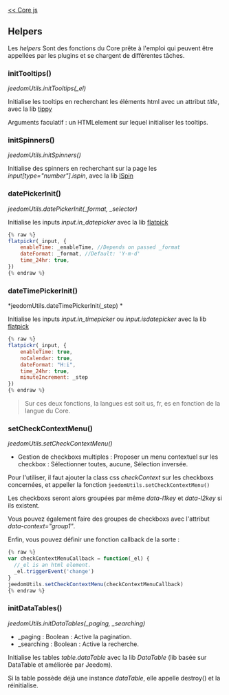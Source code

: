 [<< Core js](/fr_FR/dev/corejs/index)  
## Helpers

Les *helpers* Sont des fonctions du Core prête à l'emploi qui peuvent être appellées par les plugins et se chargent de différentes tâches.


### initTooltips()

*jeedomUtils.initTooltips(_el)*

Initialise les tooltips en recherchant les éléments html avec un attribut *title*, avec la lib [tippy](https://atomiks.github.io/tippyjs/)

Arguments faculatif : un HTMLelement sur lequel initialiser les tooltips.


### initSpinners() 

*jeedomUtils.initSpinners()*

Initialise des spinners en recherchant sur la page les *input[type="number"].ispin*, avec la lib [ISpin](https://unmanner.github.io/ispinjs/)


### datePickerInit()

*jeedomUtils.datePickerInit(_format, _selector)*

Initialise les inputs *input.in_datepicker* avec la lib [flatpick](https://flatpickr.js.org/)

````js
{% raw %}
flatpickr(_input, {
    enableTime: _enableTime, //Depends on passed _format
    dateFormat: _format, //Default: 'Y-m-d'
    time_24hr: true,
})
{% endraw %}
````

### dateTimePickerInit()

*jeedomUtils.dateTimePickerInit(_step) *

Initialise les inputs *input.in_timepicker* ou *input.isdatepicker* avec la lib [flatpick](https://flatpickr.js.org/)

````js
{% raw %}
flatpickr(_input, {
    enableTime: true,
    noCalendar: true,
    dateFormat: "H:i",
    time_24hr: true,
    minuteIncrement: _step
})
{% endraw %}
````
> Sur ces deux fonctions, la langues est soit us, fr, es en fonction de la langue du Core.


### setCheckContextMenu() 

*jeedomUtils.setCheckContextMenu()*

- Gestion de checkboxs multiples : Proposer un menu contextuel sur les checkbox : Sélectionner toutes, aucune, Sélection inversée.

Pour l'utiliser, il faut ajouter la class css *checkContext* sur les checkboxs concernées, et appeller la fonction ``jeedomUtils.setCheckContextMenu()``

Les checkboxs seront alors groupées par même *data-l1key* et *data-l2key* si ils existent.

Vous pouvez également faire des groupes de checkboxs avec l'attribut *data-context="group1"*.

Enfin, vous pouvez définir une fonction callback de la sorte :

````js
{% raw %}
var checkContextMenuCallback = function(_el) {
  //_el is an html element.
  _el.triggerEvent('change')
}
jeedomUtils.setCheckContextMenu(checkContextMenuCallback)
{% endraw %}
````

### initDataTables() 

*jeedomUtils.initDataTables(_paging, _searching)*  

- _paging : Boolean : Active la pagination.  
- _searching : Boolean : Active la recherche.

Initialise les tables *table.dataTable* avec la lib *DataTable* (lib basée sur DataTable et améliorée par Jeedom).

Si la table possède déjà une instance *dataTable*, elle appelle destroy() et la réinitialise.